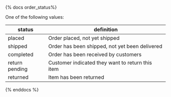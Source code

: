 {% docs order_status%}

One of the following values:

| status         | definition                                       |
|----------------|--------------------------------------------------|
| placed         | Order placed, not yet shipped                    |
| shipped        | Order has been shipped, not yet been delivered   |
| completed      | Order has been received by customers             |
| return pending | Customer indicated they want to return this item |
| returned       | Item has been returned                           |

{% enddocs %}